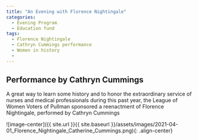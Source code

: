 ```yaml
---
title: "An Evening with Florence Nightingale"
categories:
  - Evening Program
  - Education fund
tags:
  - Florence Nightingale
  - Cathryn Cummings performance
  - Women in history
  -
---
```

##  Performance by Cathryn Cummings


A great way to learn some history and to honor the extraordinary service of nurses and medical professionals during this past year, the League of Women Voters of Pullman sponsored a reenactment of Florence Nightingale, performed by Cathryn Cummings


![image-center]({{ site.url }}{{ site.baseurl }}/assets/images/2021-04-01_Florence_Nightingale_Catherine_Cummings.png){: .align-center}
